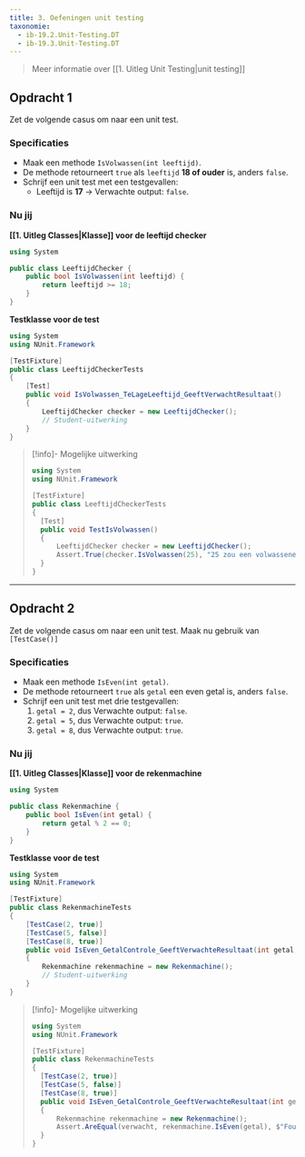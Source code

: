 ```yaml
---
title: 3. Oefeningen unit testing
taxonomie:
  - ib-19.2.Unit-Testing.DT
  - ib-19.3.Unit-Testing.DT
---
```


> Meer informatie over [[1. Uitleg Unit Testing|unit testing]]

## Opdracht 1
Zet de volgende casus om naar een unit test.

### Specificaties
- Maak een methode `IsVolwassen(int leeftijd)`.
- De methode retourneert `true` als `leeftijd` **18 of ouder** is, anders `false`.
- Schrijf een unit test met een testgevallen:
	- Leeftijd is **17** → Verwachte output: `false`.

### Nu jij
**[[1. Uitleg Classes|Klasse]] voor de leeftijd checker**
```csharp
using System 

public class LeeftijdChecker { 
	public bool IsVolwassen(int leeftijd) { 
		return leeftijd >= 18;
	} 
}
```

**Testklasse voor de test**
```csharp
using System
using NUnit.Framework

[TestFixture] 
public class LeeftijdCheckerTests 
{ 
	[Test] 
	public void IsVolwassen_TeLageLeeftijd_GeeftVerwachtResultaat() 
	{ 
		LeeftijdChecker checker = new LeeftijdChecker(); 
		// Student-uitwerking
	} 
}
```

> [!info]- Mogelijke uitwerking
> ``` csharp
> using System
> using NUnit.Framework
> 
> [TestFixture] 
> public class LeeftijdCheckerTests 
> { 
> 	[Test] 
> 	public void TestIsVolwassen() 
> 	{ 
> 		LeeftijdChecker checker = new LeeftijdChecker(); 
> 		Assert.True(checker.IsVolwassen(25), "25 zou een volwassene moeten zijn");
> 	} 
> }

---

## Opdracht 2
Zet de volgende casus om naar een unit test. Maak nu gebruik van `[TestCase()]`

### Specificaties
- Maak een methode `IsEven(int getal)`.
- De methode retourneert `true` als `getal` een even getal is, anders `false`.
- Schrijf een unit test met drie testgevallen:
    1. `getal = 2`, dus Verwachte output: `false`.
    2. `getal = 5`, dus Verwachte output: `true`.
    3. `getal = 8`, dus Verwachte output: `true`.

### Nu jij
**[[1. Uitleg Classes|Klasse]] voor de rekenmachine**
```csharp
using System 

public class Rekenmachine { 
	public bool IsEven(int getal) { 
		return getal % 2 == 0;
	} 
}
```

**Testklasse voor de test**
```csharp
using System
using NUnit.Framework

[TestFixture] 
public class RekenmachineTests 
{ 
	[TestCase(2, true)] 
	[TestCase(5, false)] 
	[TestCase(8, true)]
	public void IsEven_GetalControle_GeeftVerwachteResultaat(int getal, bool verwacht) 
	{ 
		Rekenmachine rekenmachine = new Rekenmachine(); 
		// Student-uitwerking
	} 
}
```

> [!info]- Mogelijke uitwerking
> ``` csharp
> using System
> using NUnit.Framework
> 
> [TestFixture] 
> public class RekenmachineTests 
> { 
> 	[TestCase(2, true)] 
> 	[TestCase(5, false)] 
> 	[TestCase(8, true)]
> 	public void IsEven_GetalControle_GeeftVerwachteResultaat(int getal, bool verwacht) 
> 	{ 
> 		Rekenmachine rekenmachine = new Rekenmachine();
> 		Assert.AreEqual(verwacht, rekenmachine.IsEven(getal), $"Fout bij getal {getal}");
> 	} 
> }
